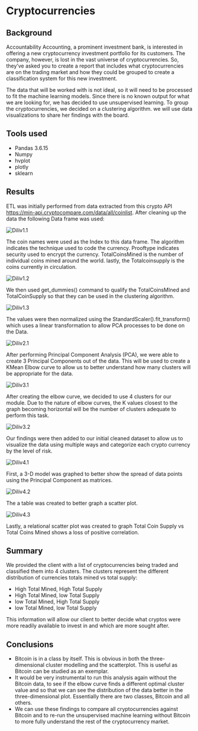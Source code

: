 # Cryptocurrencies

## Background
Accountability Accounting, a prominent investment bank, is interested in offering a new cryptocurrency investment portfolio for its customers. The company, however, is lost in the vast universe of cryptocurrencies. So, they’ve asked you to create a report that includes what cryptocurrencies are on the trading market and how they could be grouped to create a classification system for this new investment.

The data that will be worked with is not ideal, so it will need to be processed to fit the machine learning models. Since there is no known output for what we are looking for, we has decided to use unsupervised learning. To group the cryptocurrencies, we decided on a clustering algorithm. we will use data visualizations to share her findings with the board.

## Tools used
- Pandas 3.6.15
- Numpy
- hvplot
- plotly
- sklearn

## Results
ETL was initially performed from data extracted from this crypto API https://min-api.cryptocompare.com/data/all/coinlist.
After cleaning up the data the following Data frame was used:

![Diliv1.1](https://github.com/Iffadanwar/Cryptocurrencies/blob/main/Images/Diliv1.1.png)

The coin names were used as the Index to this data frame. The algorithm indicates the technique used to code the currency. Prooftype indicates security used to encrypt the currency. TotalCoinsMined is the number of individual coins mined around the world. lastly, the Totalcoinsupply is the coins currently in circulation.

![Diliv1.2](https://github.com/Iffadanwar/Cryptocurrencies/blob/main/Images/Diliv1.2.png)

We then used get_dummies() command to qualify the TotalCoinsMIned and TotalCoinSupply so that they can be used in the clustering algorithm.

![Diliv1.3](https://github.com/Iffadanwar/Cryptocurrencies/blob/main/Images/Diliv1.3.png)

The values were then normalized using the StandardScaler().fit_transform() which uses a linear transformation to allow PCA processes to be done on the Data.

![Diliv2.1](https://github.com/Iffadanwar/Cryptocurrencies/blob/main/Images/Diliv2.1.png)

After performing Principal Component Analysis (PCA), we were able to create 3 Principal Components out of the data. This will be used to create a KMean Elbow curve to allow us to better understand how many clusters will be appropriate for the data.

![Diliv3.1](https://github.com/Iffadanwar/Cryptocurrencies/blob/main/Images/Diliv3.1.png)

After creating the elbow curve, we decided to use 4 clusters for our module. Due to the nature of elbow curves, the K values closest to the graph becoming horizontal will be the number of clusters adequate to perform this task.

![Diliv3.2](https://github.com/Iffadanwar/Cryptocurrencies/blob/main/Images/Diliv3.2.png)

Our findings were then added to our initial cleaned dataset to allow us to visualize the data using multiple ways and categorize each crypto currency by the level of risk.

![Diliv4.1](https://github.com/Iffadanwar/Cryptocurrencies/blob/main/Images/Diliv4.1.png)

First, a 3-D model was graphed to better show the spread of data points using the Principal Component as matrices.

![Diliv4.2](https://github.com/Iffadanwar/Cryptocurrencies/blob/main/Images/Diliv4.2.png)

The a table was created to better graph a scatter plot.

![Diliv4.3](https://github.com/Iffadanwar/Cryptocurrencies/blob/main/Images/Diliv4.3.png)

Lastly, a relational scatter plot was created to graph Total Coin Supply vs Total Coins Mined shows a loss of positive correlation.

## Summary

We provided the client with a list of cryptocurrencies being traded and classified them into 4 clusters. The clusters represent the different distribution of currencies totals mined vs total supply:
- High Total Mined, High Total Supply
- High Total Mined, low Total Supply
- low Total Mined, High Total Supply
- low Total Mined, low Total Supply

This information will allow our client to better decide what cryptos were more readily available to invest in and which are more sought after.

## Conclusions

- Bitcoin is in a class by itself. This is obvious in both the three-dimensional cluster modelling and the scatterplot. This is useful as Bitcoin can be studied as an exemplar.
- It would be very instrumental to run this analysis again without the Bitcoin data, to see if the elbow curve finds a different optimal cluster value and so that we can see the distribution of the data better in the three-dimensional plot. Essentially there are two classes, Bitcoin and all others.
- We can use these findings to compare all cryptocurrencies against Bitcoin and to re-run the unsupervised machine learning without Bitcoin to more fully understand the rest of the cryptocurrency market.
